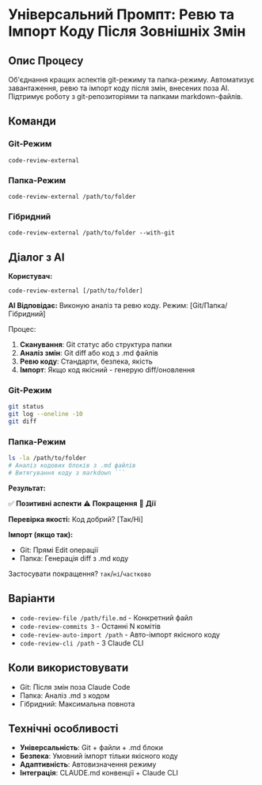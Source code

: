 # Універсальний Промпт: Ревю та Імпорт Коду Після Зовнішніх Змін

## Опис Процесу
Об'єднання кращих аспектів git-режиму та папка-режиму. Автоматизує завантаження, ревю та імпорт коду після змін, внесених поза AI. Підтримує роботу з git-репозиторіями та папками markdown-файлів.

## Команди

### Git-Режим
```
code-review-external
```

### Папка-Режим  
```
code-review-external /path/to/folder
```

### Гібридний
```
code-review-external /path/to/folder --with-git
```

## Діалог з AI

**Користувач:**
```
code-review-external [/path/to/folder]
```

**AI Відповідає:**
Виконую аналіз та ревю коду. Режим: [Git/Папка/Гібридний]

Процес:
1. **Сканування**: Git статус або структура папки
2. **Аналіз змін**: Git diff або код з .md файлів  
3. **Ревю коду**: Стандарти, безпека, якість
4. **Імпорт**: Якщо код якісний - генерую diff/оновлення

### Git-Режим
```bash
git status
git log --oneline -10
git diff
```

### Папка-Режим
```bash
ls -la /path/to/folder
# Аналіз кодових блоків з .md файлів
# Витягування коду з markdown ```
```

**Результат:**

✅ **Позитивні аспекти**
⚠️ **Покращення** 
🔧 **Дії**

**Перевірка якості:** Код добрий? [Так/Ні]

**Імпорт (якщо так):**
- Git: Прямі Edit операції
- Папка: Генерація diff з .md коду

Застосувати покращення? `так`/`ні`/`частково`

## Варіанти
- `code-review-file /path/file.md` - Конкретний файл
- `code-review-commits 3` - Останні N комітів
- `code-review-auto-import /path` - Авто-імпорт якісного коду
- `code-review-cli /path` - З Claude CLI

## Коли використовувати
- Git: Після змін поза Claude Code
- Папка: Аналіз .md з кодом  
- Гібридний: Максимальна повнота

## Технічні особливості
- **Універсальність**: Git + файли + .md блоки
- **Безпека**: Умовний імпорт тільки якісного коду
- **Адаптивність**: Автовизначення режиму
- **Інтеграція**: CLAUDE.md конвенції + Claude CLI